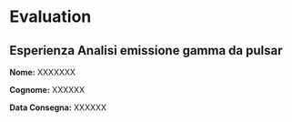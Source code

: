 # Evaluation 
## Esperienza Analisi emissione gamma da pulsar

**Nome:** XXXXXXX

**Cognome:** XXXXXX

**Data Consegna:** XXXXXX

